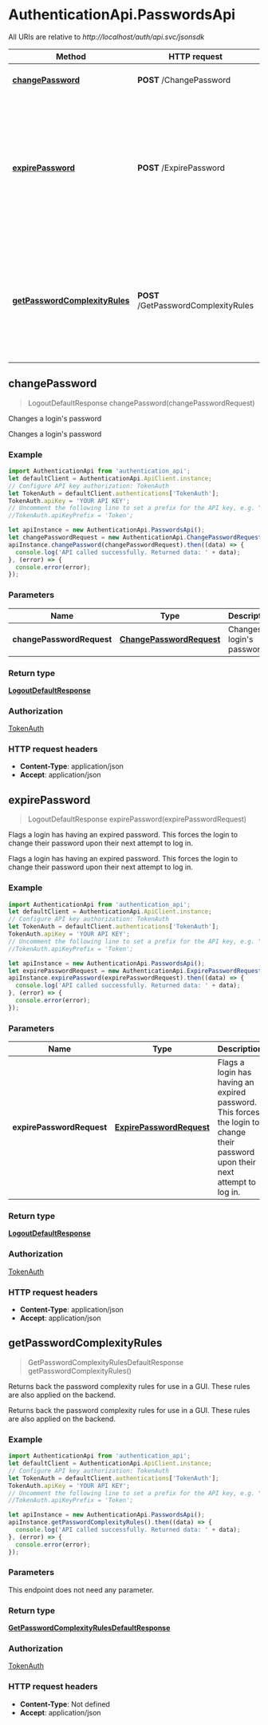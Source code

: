 # AuthenticationApi.PasswordsApi

All URIs are relative to *http://localhost/auth/api.svc/jsonsdk*

Method | HTTP request | Description
------------- | ------------- | -------------
[**changePassword**](PasswordsApi.md#changePassword) | **POST** /ChangePassword | Changes a login&#39;s password
[**expirePassword**](PasswordsApi.md#expirePassword) | **POST** /ExpirePassword | Flags a login has having an expired password.  This forces the login to change their password upon their next attempt to log in.
[**getPasswordComplexityRules**](PasswordsApi.md#getPasswordComplexityRules) | **POST** /GetPasswordComplexityRules | Returns back the password complexity rules for use in a GUI.  These rules are also applied on the backend.



## changePassword

> LogoutDefaultResponse changePassword(changePasswordRequest)

Changes a login&#39;s password

Changes a login&#39;s password

### Example

```javascript
import AuthenticationApi from 'authentication_api';
let defaultClient = AuthenticationApi.ApiClient.instance;
// Configure API key authorization: TokenAuth
let TokenAuth = defaultClient.authentications['TokenAuth'];
TokenAuth.apiKey = 'YOUR API KEY';
// Uncomment the following line to set a prefix for the API key, e.g. "Token" (defaults to null)
//TokenAuth.apiKeyPrefix = 'Token';

let apiInstance = new AuthenticationApi.PasswordsApi();
let changePasswordRequest = new AuthenticationApi.ChangePasswordRequest(); // ChangePasswordRequest | Changes a login's password
apiInstance.changePassword(changePasswordRequest).then((data) => {
  console.log('API called successfully. Returned data: ' + data);
}, (error) => {
  console.error(error);
});

```

### Parameters


Name | Type | Description  | Notes
------------- | ------------- | ------------- | -------------
 **changePasswordRequest** | [**ChangePasswordRequest**](ChangePasswordRequest.md)| Changes a login&#39;s password | 

### Return type

[**LogoutDefaultResponse**](LogoutDefaultResponse.md)

### Authorization

[TokenAuth](../README.md#TokenAuth)

### HTTP request headers

- **Content-Type**: application/json
- **Accept**: application/json


## expirePassword

> LogoutDefaultResponse expirePassword(expirePasswordRequest)

Flags a login has having an expired password.  This forces the login to change their password upon their next attempt to log in.

Flags a login has having an expired password.  This forces the login to change their password upon their next attempt to log in.

### Example

```javascript
import AuthenticationApi from 'authentication_api';
let defaultClient = AuthenticationApi.ApiClient.instance;
// Configure API key authorization: TokenAuth
let TokenAuth = defaultClient.authentications['TokenAuth'];
TokenAuth.apiKey = 'YOUR API KEY';
// Uncomment the following line to set a prefix for the API key, e.g. "Token" (defaults to null)
//TokenAuth.apiKeyPrefix = 'Token';

let apiInstance = new AuthenticationApi.PasswordsApi();
let expirePasswordRequest = new AuthenticationApi.ExpirePasswordRequest(); // ExpirePasswordRequest | Flags a login has having an expired password.  This forces the login to change their password upon their next attempt to log in.
apiInstance.expirePassword(expirePasswordRequest).then((data) => {
  console.log('API called successfully. Returned data: ' + data);
}, (error) => {
  console.error(error);
});

```

### Parameters


Name | Type | Description  | Notes
------------- | ------------- | ------------- | -------------
 **expirePasswordRequest** | [**ExpirePasswordRequest**](ExpirePasswordRequest.md)| Flags a login has having an expired password.  This forces the login to change their password upon their next attempt to log in. | 

### Return type

[**LogoutDefaultResponse**](LogoutDefaultResponse.md)

### Authorization

[TokenAuth](../README.md#TokenAuth)

### HTTP request headers

- **Content-Type**: application/json
- **Accept**: application/json


## getPasswordComplexityRules

> GetPasswordComplexityRulesDefaultResponse getPasswordComplexityRules()

Returns back the password complexity rules for use in a GUI.  These rules are also applied on the backend.

Returns back the password complexity rules for use in a GUI.  These rules are also applied on the backend.

### Example

```javascript
import AuthenticationApi from 'authentication_api';
let defaultClient = AuthenticationApi.ApiClient.instance;
// Configure API key authorization: TokenAuth
let TokenAuth = defaultClient.authentications['TokenAuth'];
TokenAuth.apiKey = 'YOUR API KEY';
// Uncomment the following line to set a prefix for the API key, e.g. "Token" (defaults to null)
//TokenAuth.apiKeyPrefix = 'Token';

let apiInstance = new AuthenticationApi.PasswordsApi();
apiInstance.getPasswordComplexityRules().then((data) => {
  console.log('API called successfully. Returned data: ' + data);
}, (error) => {
  console.error(error);
});

```

### Parameters

This endpoint does not need any parameter.

### Return type

[**GetPasswordComplexityRulesDefaultResponse**](GetPasswordComplexityRulesDefaultResponse.md)

### Authorization

[TokenAuth](../README.md#TokenAuth)

### HTTP request headers

- **Content-Type**: Not defined
- **Accept**: application/json

